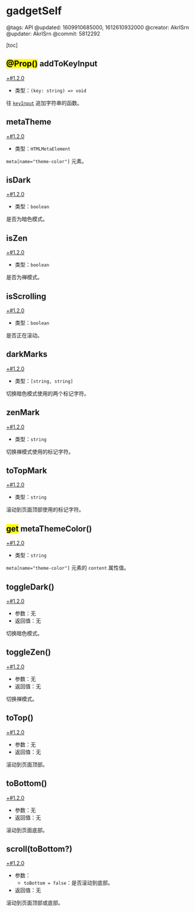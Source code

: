 # gadgetSelf

@tags: API
@updated: 1609910685000, 1612610932000
@creator: AkrISrn
@updater: AkrISrn
@commit: 5812292

[toc]

## <mark>@Prop()</mark> addToKeyInput

[+#1.2.0](/snippets/latest-version.md)

- 类型：`(key: string) => void`

往 [`keyInput`](/zh/api/appSelf.md "#h2-1") 追加字符串的函数。

## metaTheme

[+#1.2.0](/snippets/latest-version.md)

- 类型：`HTMLMetaElement`

`meta[name="theme-color"]` 元素。

## isDark

[+#1.2.0](/snippets/latest-version.md)

- 类型：`boolean`

是否为暗色模式。

## isZen

[+#1.2.0](/snippets/latest-version.md)

- 类型：`boolean`

是否为禅模式。

## isScrolling

[+#1.2.0](/snippets/latest-version.md)

- 类型：`boolean`

是否正在滚动。

## darkMarks

[+#1.2.0](/snippets/latest-version.md)

- 类型：`[string, string]`

切换暗色模式使用的两个标记字符。

## zenMark

[+#1.2.0](/snippets/latest-version.md)

- 类型：`string`

切换禅模式使用的标记字符。

## toTopMark

[+#1.2.0](/snippets/latest-version.md)

- 类型：`string`

滚动到页面顶部使用的标记字符。

## <mark>get</mark> metaThemeColor()

[+#1.2.0](/snippets/latest-version.md)

- 类型：`string`

`meta[name="theme-color"]` 元素的 `content` 属性值。

## toggleDark()

[+#1.2.0](/snippets/latest-version.md)

- 参数：无
- 返回值：无

切换暗色模式。

## toggleZen()

[+#1.2.0](/snippets/latest-version.md)

- 参数：无
- 返回值：无

切换禅模式。

## toTop()

[+#1.2.0](/snippets/latest-version.md)

- 参数：无
- 返回值：无

滚动到页面顶部。

## toBottom()

[+#1.2.0](/snippets/latest-version.md)

- 参数：无
- 返回值：无

滚动到页面底部。

## scroll(toBottom?)

[+#1.2.0](/snippets/latest-version.md)

- 参数：
    - `toBottom = false`：是否滚动到底部。
- 返回值：无

滚动到页面顶部或底部。
